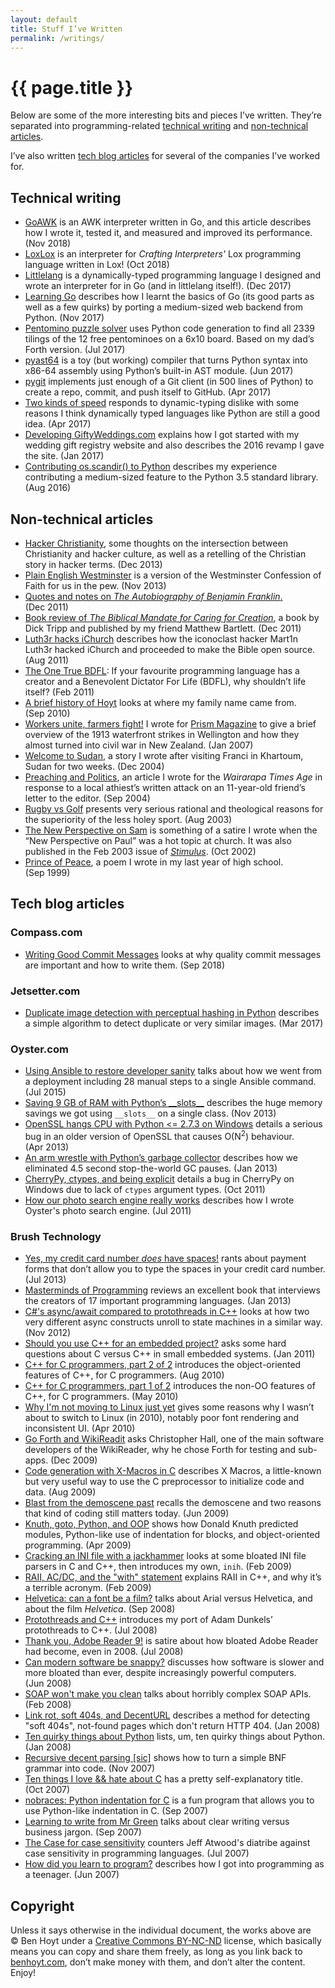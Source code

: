 ```yaml
---
layout: default
title: Stuff I’ve Written
permalink: /writings/
---
```

# {{ page.title }}

Below are some of the more interesting bits and pieces I’ve written. They’re separated into programming-related [technical writing](#technical-writing) and [non-technical articles](#non-technical-articles).

I’ve also written [tech blog articles](#tech-blog-articles) for several of the companies I’ve worked for.


## Technical writing

* [GoAWK](/writings/goawk/) is an AWK interpreter written in Go, and this article describes how I wrote it, tested it, and measured and improved its performance. (Nov&nbsp;2018)
* [LoxLox](/writings/loxlox/) is an interpreter for *Crafting Interpreters'* Lox programming language written in Lox! (Oct&nbsp;2018)
* [Littlelang](/writings/littlelang/) is a dynamically-typed programming language I designed and wrote an interpreter for in Go (and in littlelang itself!). (Dec&nbsp;2017)
* [Learning Go](/writings/learning-go/) describes how I learnt the basics of Go (its good parts as well as a few quirks) by porting a medium-sized web backend from Python. (Nov&nbsp;2017)
* [Pentomino puzzle solver](/writings/python-pentomino/) uses Python code generation to find all 2339 tilings of the 12 free pentominoes on a 6x10 board. Based on my dad&rsquo;s Forth version. (Jul&nbsp;2017)
* [pyast64](/writings/pyast64/) is a toy (but working) compiler that turns Python syntax into x86-64 assembly using Python&rsquo;s built-in AST module. (Jun&nbsp;2017)
* [pygit](/writings/pygit/) implements just enough of a Git client (in 500 lines of Python) to create a repo, commit, and push itself to GitHub. (Apr&nbsp;2017)
* [Two kinds of speed](/writings/language-speed/) responds to dynamic-typing dislike with some reasons I think dynamically typed languages like Python are still a good idea. (Apr&nbsp;2017)
* [Developing GiftyWeddings.com](/writings/gifty/) explains how I got started with my wedding gift registry website and also describes the 2016 revamp I gave the site. (Jan&nbsp;2017)
* [Contributing os.scandir() to Python](/writings/scandir/) describes my experience contributing a medium-sized feature to the Python 3.5 standard library. (Aug&nbsp;2016)


## Non-technical articles

* [Hacker Christianity](http://aliensintheapple.com/2013/12/22/hacker-christianity/), some thoughts on the intersection between Christianity and hacker culture, as well as a retelling of the Christian story in hacker terms. (Dec&nbsp;2013)
* [Plain English Westminster](/writings/pew/) is a version of the Westminster Confession of Faith for us in the <span class="sc">pew</span>. (Nov&nbsp;2013)
* [Quotes and notes on *The Autobiography of Benjamin Franklin*.](http://aliensintheapple.com/2011/12/23/the-autobiography-of-benjamin-franklin/) (Dec&nbsp;2011)
* [Book review of *The Biblical Mandate for Caring for Creation*](http://aliensintheapple.com/2011/12/02/caring-for-creation/), a book by Dick Tripp and published by my friend Matthew Bartlett. (Dec&nbsp;2011)
* [Luth3r hacks iChurch](http://aliensintheapple.wordpress.com/2011/08/30/luth3r-hacks-ichurch-makes-bible-open-source/) describes how the iconoclast hacker Mart1n Luth3r hacked iChurch and proceeded to make the Bible open source. (Aug&nbsp;2011)
* [The One True BDFL](http://aliensintheapple.wordpress.com/2011/02/14/the-one-true-bdfl/): If your favourite programming language has a creator and a Benevolent Dictator For Life (BDFL), why shouldn&rsquo;t life itself? (Feb&nbsp;2011)
* [A brief history of Hoyt](http://aliensintheapple.wordpress.com/2010/09/08/a-brief-history-of-hoyt/) looks at where my family name came from. (Sep&nbsp;2010)
* [Workers unite, farmers fight!](/prism-magazine/issue5/history1.html) I wrote for [Prism Magazine](/prism-magazine/) to give a brief overview of the 1913 waterfront strikes in Wellington and how they almost turned into civil war in New Zealand. (Jan&nbsp;2007)
* [Welcome to Sudan](/writings/welcome-to-sudan/), a story I wrote after visiting Franci in Khartoum, Sudan for two weeks. (Dec&nbsp;2004)
* [Preaching and Politics](/writings/preaching-and-politics/), an article I wrote for the *Wairarapa Times Age* in response to a local athiest&rsquo;s written attack on an 11-year-old friend&rsquo;s letter to the editor. (Sep&nbsp;2004)
* [Rugby vs Golf](/prism-magazine/issue2/satire.html) presents very serious rational and theological reasons for the superiority of the less holey sport. (Aug&nbsp;2003)
* [The New Perspective on Sam](/prism-magazine/articles/npsam.html) is something of a satire I wrote when the &ldquo;New Perspective on Paul&rdquo; was a hot topic at church. It was also published in the Feb&nbsp;2003 issue of [*Stimulus*](http://www.laidlaw.ac.nz/stimulus). (Oct&nbsp;2002)
* [Prince of Peace](/writings/prince-of-peace/), a poem I wrote in my last year of high school. (Sep&nbsp;1999)


## Tech blog articles

### Compass.com

* [Writing Good Commit Messages](https://medium.com/compass-true-north/writing-good-commit-messages-fc33af9d6321) looks at why quality commit messages are important and how to write them. (Sep&nbsp;2018)

### Jetsetter.com

* [Duplicate image detection with perceptual hashing in Python](/writings/duplicate-image-detection/) describes a simple algorithm to detect duplicate or very similar images. (Mar&nbsp;2017)

### Oyster.com

* [Using Ansible to restore developer sanity](http://tech.oyster.com/using-ansible-to-restore-developer-sanity/) talks about how we went from a deployment including 28 manual steps to a single Ansible command. (Jul&nbsp;2015)
* [Saving 9 GB of RAM with Python’s \_\_slots\_\_](http://tech.oyster.com/save-ram-with-python-slots/) describes the huge memory savings we got using `__slots__` on a single class. (Nov&nbsp;2013)
* [OpenSSL hangs CPU with Python <= 2.7.3 on Windows](http://tech.oyster.com/openssl-python-windows/) details a serious bug in an older version of OpenSSL that causes O(N<sup>2</sup>) behaviour. (Apr&nbsp;2013)
* [An arm wrestle with Python’s garbage collector](http://tech.oyster.com/pythons-garbage-collector/) describes how we eliminated 4.5 second stop-the-world GC pauses. (Jan&nbsp;2013)
* [CherryPy, ctypes, and being explicit](http://tech.oyster.com/cherrypy-ctypes-and-being-explicit/) details a bug in CherryPy on Windows due to lack of `ctypes` argument types. (Oct&nbsp;2011)
* [How our photo search engine really works](http://tech.oyster.com/how-our-photo-search-engine-really-works/) describes how I wrote Oyster's photo search engine. (Jul&nbsp;2011)

### Brush Technology

* [Yes, my credit card number *does* have spaces!](http://blog.brush.co.nz/2013/07/card-number/) rants about payment forms that don’t allow you to type the spaces in your credit card number. (Jul&nbsp;2013)
* [Masterminds of Programming](http://blog.brush.co.nz/2013/01/masterminds-of-programming/) reviews an excellent book that interviews the creators of 17 important programming languages. (Jan&nbsp;2013)
* [C#'s async/await compared to protothreads in C++](http://blog.brush.co.nz/2012/11/async-await-protothreads-cpp/) looks at how two very different async constructs unroll to state machines in a similar way. (Nov&nbsp;2012)
* [Should you use C++ for an embedded project?](http://blog.brush.co.nz/2011/01/cpp-embedded/) asks some hard questions about C versus C++ in small embedded systems. (Jan&nbsp;2011)
* [C++ for C programmers, part 2 of 2](http://blog.brush.co.nz/2010/08/cpp-2/) introduces the object-oriented features of C++, for C programmers. (Aug&nbsp;2010)
* [C++ for C programmers, part 1 of 2](http://blog.brush.co.nz/2010/05/cpp-1/) introduces the non-OO features of C++, for C programmers. (May&nbsp;2010)
* [Why I'm not moving to Linux just yet](http://blog.brush.co.nz/2010/04/not-linux-yet/) gives some reasons why I wasn’t about to switch to Linux (in 2010), notably poor font rendering and inconsistent UI. (Apr&nbsp;2010)
* [Go Forth and WikiReadit](http://blog.brush.co.nz/2009/12/wikireader/) asks Christopher Hall, one of the main software developers of the WikiReader, why he chose Forth for testing and sub-apps. (Dec&nbsp;2009)
* [Code generation with X-Macros in C](http://blog.brush.co.nz/2009/08/xmacros/) describes X Macros, a little-known but very useful way to use the C preprocessor to initialize code and data. (Aug&nbsp;2009)
* [Blast from the demoscene past](http://blog.brush.co.nz/2009/06/scene/) recalls the demoscene and two reasons that kind of coding still matters today. (Jun&nbsp;2009)
* [Knuth, goto, Python, and OOP](http://blog.brush.co.nz/2009/04/knuth/) shows how Donald Knuth predicted modules, Python-like use of indentation for blocks, and object-oriented programming. (Apr&nbsp;2009)
* [Cracking an INI file with a jackhammer](http://blog.brush.co.nz/2009/02/inih/) looks at some bloated INI file parsers in C and C++, then introduces my own, `inih`. (Feb&nbsp;2009)
* [RAII, AC/DC, and the "with" statement](http://blog.brush.co.nz/2009/02/raii-acdc/) explains RAII in C++, and why it’s a terrible acronym. (Feb&nbsp;2009)
* [Helvetica: can a font be a film?](http://blog.brush.co.nz/2008/09/helvetica/) talks about Arial versus Helvetica, and about the film *Helvetica*. (Sep&nbsp;2008)
* [Protothreads and C++](http://blog.brush.co.nz/2008/07/protothreads/) introduces my port of Adam Dunkels’ protothreads to C++. (Jul&nbsp;2008)
* [Thank you, Adobe Reader 9!](http://blog.brush.co.nz/2008/07/adobe-reader-9/) is satire about how bloated Adobe Reader had become, even in 2008. (Jul&nbsp;2008)
* [Can modern software be snappy?](http://blog.brush.co.nz/2008/06/snappy-software/) discusses how software is slower and more bloated than ever, despite increasingly powerful computers. (Jun&nbsp;2008)
* [SOAP won't make you clean](http://blog.brush.co.nz/2008/02/soap-is-dirty/) talks about horribly complex SOAP APIs. (Feb&nbsp;2008)
* [Link rot, soft 404s, and DecentURL](http://blog.brush.co.nz/2008/01/soft404s/) describes a method for detecting "soft 404s", not-found pages which don't return HTTP 404. (Jan&nbsp;2008)
* [Ten quirky things about Python](http://blog.brush.co.nz/2008/01/ten-python-quirkies/) lists, um, ten quirky things about Python. (Jan&nbsp;2008)
* [Recursive decent parsing [sic]](http://blog.brush.co.nz/2007/11/recursive-decent/) shows how to turn a simple BNF grammar into code. (Nov&nbsp;2007)
* [Ten things I love && hate about C](http://blog.brush.co.nz/2007/10/ten-things-about-c/) has a pretty self-explanatory title. (Oct&nbsp;2007)
* [nobraces: Python indentation for C](http://blog.brush.co.nz/2007/09/nobraces/) is a fun program that allows you to use Python-like indentation in C. (Sep&nbsp;2007)
* [Learning to write from Mr Green](http://blog.brush.co.nz/2007/09/learning-to-write/) talks about clear writing versus business jargon. (Sep&nbsp;2007)
* [The Case for case sensitivity](http://blog.brush.co.nz/2007/07/the-case-for-case-sensitivity/) counters Jeff Atwood's diatribe against case sensitivity in programming languages. (Jul&nbsp;2007)
* [How did you learn to program?](http://blog.brush.co.nz/2007/06/how-did-you-learn-to-program/) describes how I got into programming as a teenager. (Jun&nbsp;2007)


## Copyright

Unless it says otherwise in the individual document, the works above are &copy;&nbsp;Ben&nbsp;Hoyt under a [Creative Commons BY-NC-ND](http://creativecommons.org/licenses/by-nc-nd/3.0/) license, which basically means you can copy and share them freely, as long as you link back to [benhoyt.com](http://benhoyt.com/), don&rsquo;t make money with them, and don&rsquo;t alter the content. Enjoy!
